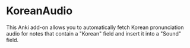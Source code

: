 # KoreanAudio
This Anki add-on allows you to automatically fetch Korean pronunciation audio for notes that contain a "Korean" field and insert it into a "Sound" field.
